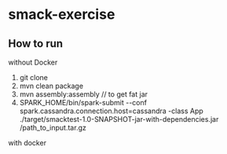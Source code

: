 # smack-exercise


## How to run
without Docker
1. git clone
2. mvn clean package
3. mvn assembly:assembly // to get fat jar
4. SPARK_HOME/bin/spark-submit --conf spark.cassandra.connection.host=cassandra -class App ./target/smacktest-1.0-SNAPSHOT-jar-with-dependencies.jar /path_to_input.tar.gz

with docker

